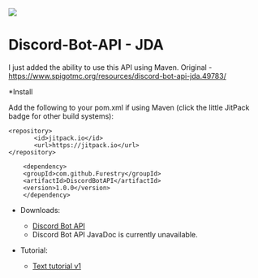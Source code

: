 [![](https://jitpack.io/v/Furestry/DiscordBotAPI.svg)](https://jitpack.io/#Furestry/DiscordBotAPI)

# Discord-Bot-API - JDA
I just added the ability to use this API using Maven. Original - https://www.spigotmc.org/resources/discord-bot-api-jda.49783/

*Install

Add the following to your pom.xml if using Maven (click the little JitPack badge for other build systems):

	<repository>
		   <id>jitpack.io</id>
		   <url>https://jitpack.io</url>
	</repository>
 
        <dependency>
	    <groupId>com.github.Furestry</groupId>
	    <artifactId>DiscordBotAPI</artifactId>
	    <version>1.0.0</version>
        </dependency>

* Downloads:
  * [Discord Bot API](https://drive.google.com/open?id=1CcFxBgPwmlsEq37rW7LsxwJqVfAxfm1b)
  * Discord Bot API JavaDoc is currently unavailable.

* Tutorial:
  * [Text tutorial v1](https://www.spigotmc.org/resources/discord-bot-api-jda.49783/)
